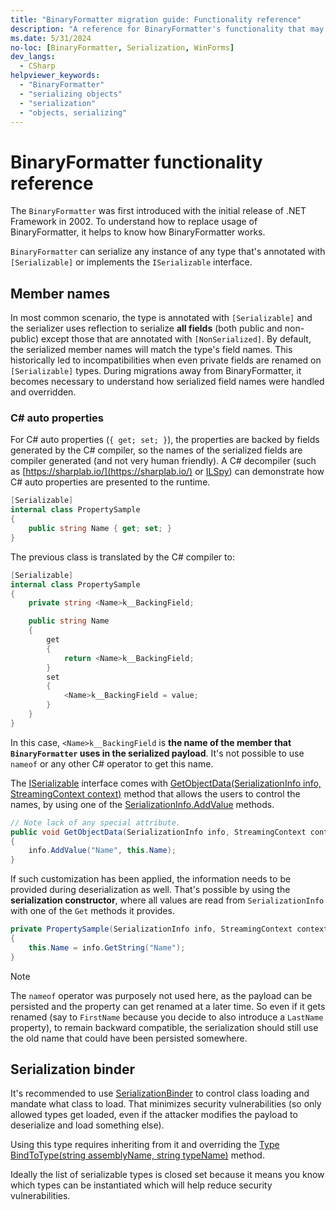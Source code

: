 ```yaml
---
title: "BinaryFormatter migration guide: Functionality reference"
description: "A reference for BinaryFormatter's functionality that may need to be considered during migrations."
ms.date: 5/31/2024
no-loc: [BinaryFormatter, Serialization, WinForms]
dev_langs:
  - CSharp
helpviewer_keywords:
  - "BinaryFormatter"
  - "serializing objects"
  - "serialization"
  - "objects, serializing"
---
```


# BinaryFormatter functionality reference

The `BinaryFormatter` was first introduced with the initial release of .NET Framework in 2002. To understand how to replace usage of BinaryFormatter, it helps to know how BinaryFormatter works.

`BinaryFormatter` can serialize any instance of any type that's annotated with `[Serializable]` or implements the `ISerializable` interface.

## Member names

In most common scenario, the type is annotated with `[Serializable]` and the serializer uses reflection to serialize **all fields** (both public and non-public) except those that are annotated with `[NonSerialized]`. By default, the serialized member names will match the type's field names. This historically led to incompatibilities when even private fields are renamed on `[Serializable]` types. During migrations away from BinaryFormatter, it becomes necessary to understand how serialized field names were handled and overridden.

### C# auto properties

For C# auto properties (`{ get; set; }`), the properties are backed by fields generated by the C# compiler, so the names of the serialized fields are compiler generated (and not very human friendly). A C# decompiler (such as [https://sharplab.io/](https://sharplab.io/) or [ILSpy](https://github.com/icsharpcode/ILSpy)) can demonstrate how C# auto properties are presented to the runtime.

```csharp
[Serializable]
internal class PropertySample
{
    public string Name { get; set; }
}
```

The previous class is translated by the C# compiler to:

```csharp
[Serializable]
internal class PropertySample
{
    private string <Name>k__BackingField;

    public string Name
    {
        get
        {
            return <Name>k__BackingField;
        }
        set
        {
            <Name>k__BackingField = value;
        }
    }
}
```

In this case, `<Name>k__BackingField` is **the name of the member that `BinaryFormatter` uses in the serialized payload**. It's not possible to use `nameof` or any other C# operator to get this name.

The [ISerializable](/dotnet/api/system.runtime.serialization.iserializable) interface comes with [GetObjectData(SerializationInfo info, StreamingContext context)](/dotnet/api/system.runtime.serialization.iserializable.getobjectdata) method that allows the users to control the names, by using one of the [SerializationInfo.AddValue](/dotnet/api/system.runtime.serialization.serializationinfo.addvalue) methods.

```csharp
// Note lack of any special attribute.
public void GetObjectData(SerializationInfo info, StreamingContext context)
{
    info.AddValue("Name", this.Name);
}
```

If such customization has been applied, the information needs to be provided during deserialization as well. That's possible by using the **serialization constructor**, where all values are read from `SerializationInfo` with one of the `Get` methods it provides.

```csharp
private PropertySample(SerializationInfo info, StreamingContext context)
{
    this.Name = info.GetString("Name");
}
```

> [!NOTE]
> The `nameof` operator was purposely not used here, as the payload can be persisted and the property can get renamed at a later time. So even if it gets renamed (say to `FirstName` because you decide to also introduce a `LastName` property), to remain backward compatible, the serialization should still use the old name that could have been persisted somewhere.

## Serialization binder

It's recommended to use [SerializationBinder](/dotnet/api/system.runtime.serialization.serializationbinder) to control class loading and mandate what class to load. That minimizes security vulnerabilities (so only allowed types get loaded, even if the attacker modifies the payload to deserialize and load something else).

Using this type requires inheriting from it and overriding the [Type BindToType(string assemblyName, string typeName)](/dotnet/api/system.runtime.serialization.serializationbinder.bindtotype#system-runtime-serialization-serializationbinder-bindtotype(system-string-system-string)) method.

Ideally the list of serializable types is closed set because it means you know which types can be instantiated which will help reduce security vulnerabilities.
